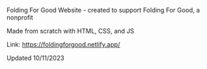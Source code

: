 Folding For Good Website - created to support Folding For Good, a nonprofit

Made from scratch with HTML, CSS, and JS

Link: https://foldingforgood.netlify.app/

Updated 10/11/2023